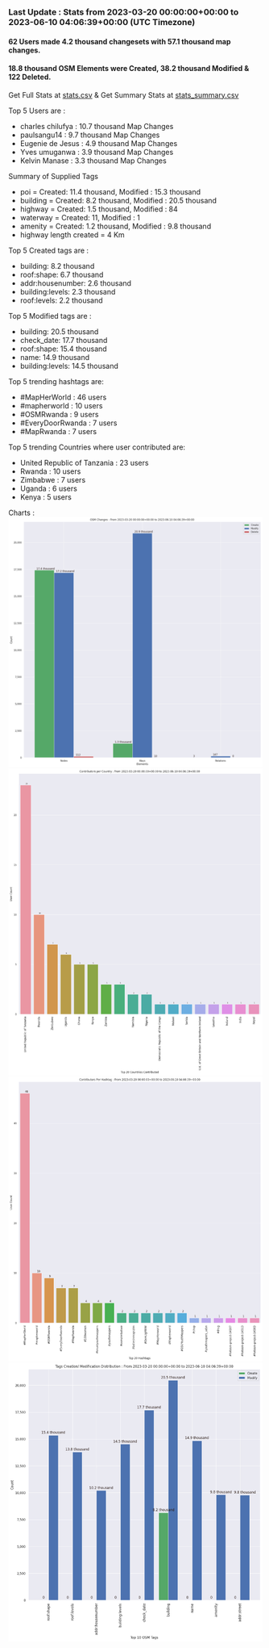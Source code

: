 ### Last Update : Stats from 2023-03-20 00:00:00+00:00 to 2023-06-10 04:06:39+00:00 (UTC Timezone)

#### 62 Users made 4.2 thousand changesets with 57.1 thousand map changes.
#### 18.8 thousand OSM Elements were Created, 38.2 thousand Modified & 122 Deleted.
Get Full Stats at [stats.csv](/stats/mapherworld/Daily/stats.csv)
 & Get Summary Stats at [stats_summary.csv](/stats/mapherworld/Daily/stats_summary.csv)

Top 5 Users are : 
- charles chilufya : 10.7 thousand Map Changes
- paulsangu14 : 9.7 thousand Map Changes
- Eugenie de Jesus : 4.9 thousand Map Changes
- Yves umuganwa : 3.9 thousand Map Changes
- Kelvin Manase : 3.3 thousand Map Changes

Summary of Supplied Tags
- poi = Created: 11.4 thousand, Modified : 15.3 thousand
- building = Created: 8.2 thousand, Modified : 20.5 thousand
- highway = Created: 1.5 thousand, Modified : 84
- waterway = Created: 11, Modified : 1
- amenity = Created: 1.2 thousand, Modified : 9.8 thousand
- highway length created = 4 Km


Top 5 Created tags are :
- building: 8.2 thousand
- roof:shape: 6.7 thousand
- addr:housenumber: 2.6 thousand
- building:levels: 2.3 thousand
- roof:levels: 2.2 thousand


Top 5 Modified tags are :
- building: 20.5 thousand
- check_date: 17.7 thousand
- roof:shape: 15.4 thousand
- name: 14.9 thousand
- building:levels: 14.5 thousand


Top 5 trending hashtags are:
- #MapHerWorld : 46 users
- #mapherworld : 10 users
- #OSMRwanda : 9 users
- #EveryDoorRwanda : 7 users
- #MapRwanda : 7 users


Top 5 trending Countries where user contributed are:
- United Republic of Tanzania : 23 users
- Rwanda : 10 users
- Zimbabwe : 7 users
- Uganda : 6 users
- Kenya : 5 users


 Charts : 
![Alt text](./stats_osm_changes.png) 
![Alt text](./stats_users_per_country.png) 
![Alt text](./stats_users_per_hashtag.png) 
![Alt text](./stats_tags.png) 
